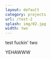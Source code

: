 ```yaml
---
layout: default
category: projects
url: /test-2
splash: img/02.jpg
width: two
---
```


test fuckin' two

YEHAWWW